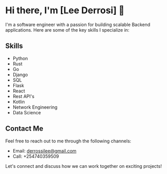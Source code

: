 # Hi there, I'm [Lee Derrosi] 👋

I'm a software engineer with a passion for building scalable Backend applications. Here are some of the key skills I specialize in:

## Skills

- Python 
- Rust
- Go
- Django
- SQL
- Flask
- React 
- Rest API's 
- Kotlin 
- Network Engineering 
- Data Science 


## Contact Me

Feel free to reach out to me through the following channels:

- Email: derrossilee@gmail.com
- Call: +254740359509

Let's connect and discuss how we can work together on exciting projects!
